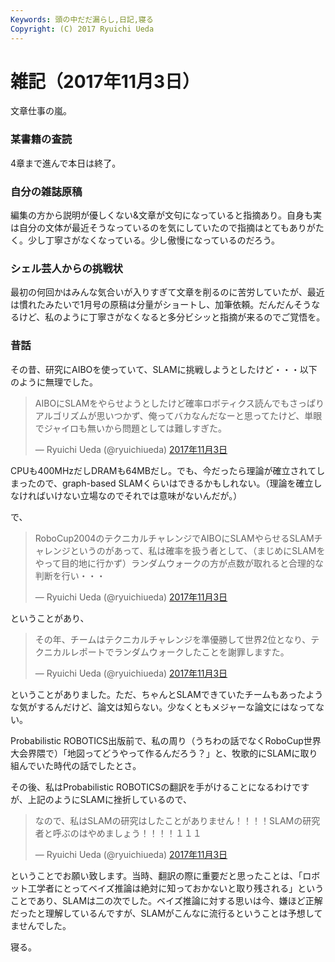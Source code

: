 ```yaml
---
Keywords: 頭の中だだ漏らし,日記,寝る
Copyright: (C) 2017 Ryuichi Ueda
---
```


# 雑記（2017年11月3日）

文章仕事の嵐。

### 某書籍の査読

4章まで進んで本日は終了。

### 自分の雑誌原稿

編集の方から説明が優しくない&文章が文句になっていると指摘あり。自身も実は自分の文体が最近そうなっているのを気にしていたので指摘はとてもありがたく。少し丁寧さがなくなっている。少し傲慢になっているのだろう。

### シェル芸人からの挑戦状

最初の何回かはみんな気合いが入りすぎて文章を削るのに苦労していたが、最近は慣れたみたいで1月号の原稿は分量がショートし、加筆依頼。だんだんそうなるけど、私のように丁寧さがなくなると多分ビシッと指摘が来るのでご覚悟を。

### 昔話

その昔、研究にAIBOを使っていて、SLAMに挑戦しようとしたけど・・・以下のように無理でした。

<blockquote class="twitter-tweet" data-lang="ja"><p lang="ja" dir="ltr">AIBOにSLAMをやらせようとしたけど確率ロボティクス読んでもさっぱりアルゴリズムが思いつかず、俺ってバカなんだなーと思ってたけど、単眼でジャイロも無いから問題としては難しすぎた。</p>&mdash; Ryuichi Ueda (@ryuichiueda) <a href="https://twitter.com/ryuichiueda/status/926327169688551424?ref_src=twsrc%5Etfw">2017年11月3日</a></blockquote>
<script async src="https://platform.twitter.com/widgets.js" charset="utf-8"></script>

CPUも400MHzだしDRAMも64MBだし。でも、今だったら理論が確立されてしまったので、graph-based SLAMくらいはできるかもしれない。（理論を確立しなければいけない立場なのでそれでは意味がないんだが。）

で、

<blockquote class="twitter-tweet" data-lang="ja"><p lang="ja" dir="ltr">RoboCup2004のテクニカルチャレンジでAIBOにSLAMやらせるSLAMチャレンジというのがあって、私は確率を扱う者として、（まじめにSLAMをやって目的地に行かず）ランダムウォークの方が点数が取れると合理的な判断を行い・・・</p>&mdash; Ryuichi Ueda (@ryuichiueda) <a href="https://twitter.com/ryuichiueda/status/926328055957565443?ref_src=twsrc%5Etfw">2017年11月3日</a></blockquote>
<script async src="https://platform.twitter.com/widgets.js" charset="utf-8"></script>

ということがあり、

<blockquote class="twitter-tweet" data-lang="ja"><p lang="ja" dir="ltr">その年、チームはテクニカルチャレンジを準優勝して世界2位となり、テクニカルレポートでランダムウォークしたことを謝罪しますた。</p>&mdash; Ryuichi Ueda (@ryuichiueda) <a href="https://twitter.com/ryuichiueda/status/926328267665063936?ref_src=twsrc%5Etfw">2017年11月3日</a></blockquote>
<script async src="https://platform.twitter.com/widgets.js" charset="utf-8"></script>

ということがありました。ただ、ちゃんとSLAMできていたチームもあったような気がするんだけど、論文は知らない。少なくともメジャーな論文にはなってない。

Probabilistic ROBOTICS出版前で、私の周り（うちわの話でなくRoboCup世界大会界隈で）「地図ってどうやって作るんだろう？」と、牧歌的にSLAMに取り組んでいた時代の話でしたとさ。

その後、私はProbabilistic ROBOTICSの翻訳を手がけることになるわけですが、上記のようにSLAMに挫折しているので、


<blockquote class="twitter-tweet" data-lang="ja"><p lang="ja" dir="ltr">なので、私はSLAMの研究はしたことがありません！！！！SLAMの研究者と呼ぶのはやめましょう！！！！１１１</p>&mdash; Ryuichi Ueda (@ryuichiueda) <a href="https://twitter.com/ryuichiueda/status/926327522224046080?ref_src=twsrc%5Etfw">2017年11月3日</a></blockquote>
<script async src="https://platform.twitter.com/widgets.js" charset="utf-8"></script>

ということでお願い致します。当時、翻訳の際に重要だと思ったことは、「ロボット工学者にとってベイズ推論は絶対に知っておかないと取り残される」ということであり、SLAMは二の次でした。ベイズ推論に対する思いは今、嫌ほど正解だったと理解しているんですが、SLAMがこんなに流行るということは予想してませんでした。


寝る。

